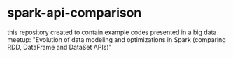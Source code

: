 # spark-api-comparison
this repository created to contain example codes presented in a big data meetup: "Evolution of data modeling and optimizations in Spark (comparing RDD, DataFrame and DataSet APIs)"
